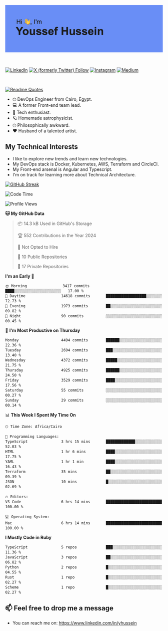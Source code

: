 [![Youssef's GitHub Banner](./assets/youssef-hussein.png)](https://github.com/yorki404)

</br>

[![LinkedIn](https://img.shields.io/badge/linkedin-%230077B5.svg?style=for-the-badge&logo=linkedin&logoColor=white)](https://www.linkedin.com/in/yhussein/)
[![X (formerly Twitter) Follow](https://img.shields.io/twitter/follow/devqik_?style=for-the-badge&logo=X&logoColor=White&labelColor=White)](https://twitter.com/devqik_)
[![Instagram](https://img.shields.io/badge/devqik-E4405F?style=for-the-badge&logo=Instagram&logoColor=white)](https://instagram.com/devqik)
[![Medium](https://img.shields.io/badge/Medium-12100E?style=for-the-badge&logo=medium&logoColor=white)](https://medium.com/@devqik)

</br>

[![Readme Quotes](https://quotes-github-readme.vercel.app/api?type=horizontal&theme=dark)](https://github.com/piyushsuthar/github-readme-quotes)

- :nerd_face: DevOps Engineer from Cairo, Egypt.
- :computer: A former Front-end team lead.
- :satellite: Tech enthusiast.
- :ringed_planet: Homemade astrophysicist.
- :roll_eyes: Philosophically awkward.
- :heart: Husband of a talented artist.

## My Technical Interests

- I like to explore new trends and learn new technologies.
- My DevOps stack is Docker, Kubernetes, AWS, Terraform and CircleCI.
- My Front-end arsenal is Angular and Typescript.
- I'm on track for learning more about Technical Architecture.

[![GitHub Streak](https://streak-stats.demolab.com/?user=devqik&theme=dark)](https://git.io/streak-stats)

<!--START_SECTION:waka-->
![Code Time](http://img.shields.io/badge/Code%20Time-852%20hrs%2041%20mins-blue)

![Profile Views](http://img.shields.io/badge/Profile%20Views-0-blue)

**🐱 My GitHub Data** 

> 📦 14.3 kB Used in GitHub's Storage 
 > 
> 🏆 552 Contributions in the Year 2024
 > 
> 🚫 Not Opted to Hire
 > 
> 📜 10 Public Repositories 
 > 
> 🔑 17 Private Repositories 
 > 
**I'm an Early 🐤** 

```text
🌞 Morning                3417 commits        ████░░░░░░░░░░░░░░░░░░░░░   17.00 % 
🌆 Daytime                14618 commits       ██████████████████░░░░░░░   72.73 % 
🌃 Evening                1973 commits        ██░░░░░░░░░░░░░░░░░░░░░░░   09.82 % 
🌙 Night                  90 commits          ░░░░░░░░░░░░░░░░░░░░░░░░░   00.45 % 
```
📅 **I'm Most Productive on Thursday** 

```text
Monday                   4494 commits        ██████░░░░░░░░░░░░░░░░░░░   22.36 % 
Tuesday                  2694 commits        ███░░░░░░░░░░░░░░░░░░░░░░   13.40 % 
Wednesday                4372 commits        █████░░░░░░░░░░░░░░░░░░░░   21.75 % 
Thursday                 4925 commits        ██████░░░░░░░░░░░░░░░░░░░   24.50 % 
Friday                   3529 commits        ████░░░░░░░░░░░░░░░░░░░░░   17.56 % 
Saturday                 55 commits          ░░░░░░░░░░░░░░░░░░░░░░░░░   00.27 % 
Sunday                   29 commits          ░░░░░░░░░░░░░░░░░░░░░░░░░   00.14 % 
```


📊 **This Week I Spent My Time On** 

```text
🕑︎ Time Zone: Africa/Cairo

💬 Programming Languages: 
TypeScript               3 hrs 15 mins       █████████████░░░░░░░░░░░░   52.03 % 
HTML                     1 hr 6 mins         ████░░░░░░░░░░░░░░░░░░░░░   17.75 % 
YAML                     1 hr 1 min          ████░░░░░░░░░░░░░░░░░░░░░   16.43 % 
Terraform                35 mins             ██░░░░░░░░░░░░░░░░░░░░░░░   09.39 % 
JSON                     10 mins             █░░░░░░░░░░░░░░░░░░░░░░░░   02.69 % 

🔥 Editors: 
VS Code                  6 hrs 14 mins       █████████████████████████   100.00 % 

💻 Operating System: 
Mac                      6 hrs 14 mins       █████████████████████████   100.00 % 
```

**I Mostly Code in Ruby** 

```text
TypeScript               5 repos             ███░░░░░░░░░░░░░░░░░░░░░░   11.36 % 
JavaScript               3 repos             ██░░░░░░░░░░░░░░░░░░░░░░░   06.82 % 
Python                   2 repos             █░░░░░░░░░░░░░░░░░░░░░░░░   04.55 % 
Rust                     1 repo              █░░░░░░░░░░░░░░░░░░░░░░░░   02.27 % 
Scheme                   1 repo              █░░░░░░░░░░░░░░░░░░░░░░░░   02.27 % 
```




<!--END_SECTION:waka-->

## 📫 Feel free to drop me a message
- You can reach me on: https://www.linkedin.com/in/yhussein
